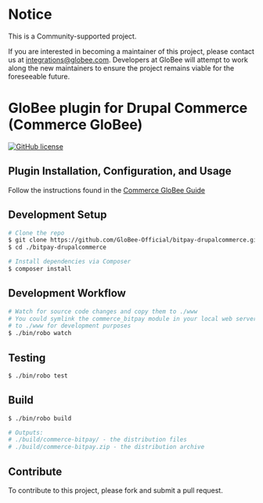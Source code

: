 # Notice

This is a Community-supported project.

If you are interested in becoming a maintainer of this project, please contact us at integrations@globee.com. Developers at GloBee will attempt to work along the new maintainers to ensure the project remains viable for the foreseeable future.

# GloBee plugin for Drupal Commerce (Commerce GloBee)

[![GitHub license](https://img.shields.io/badge/license-MIT-blue.svg?style=flat-square)](https://raw.githubusercontent.com/GloBee-Official/bitpay-drupalcommerce/master/LICENSE)

## Plugin Installation, Configuration, and Usage
Follow the instructions found in the [Commerce GloBee Guide](GUIDE.md)

## Development Setup

``` bash
# Clone the repo
$ git clone https://github.com/GloBee-Official/bitpay-drupalcommerce.git
$ cd ./bitpay-drupalcommerce

# Install dependencies via Composer
$ composer install
```

## Development Workflow

``` bash
# Watch for source code changes and copy them to ./www
# You could symlink the commerce_bitpay module in your local web server
# to ./www for development purposes
$ ./bin/robo watch
```

## Testing

``` bash
$ ./bin/robo test
```

## Build

``` bash
$ ./bin/robo build

# Outputs:
# ./build/commerce-bitpay/ - the distribution files
# ./build/commerce-bitpay.zip - the distribution archive
```

## Contribute

To contribute to this project, please fork and submit a pull request.